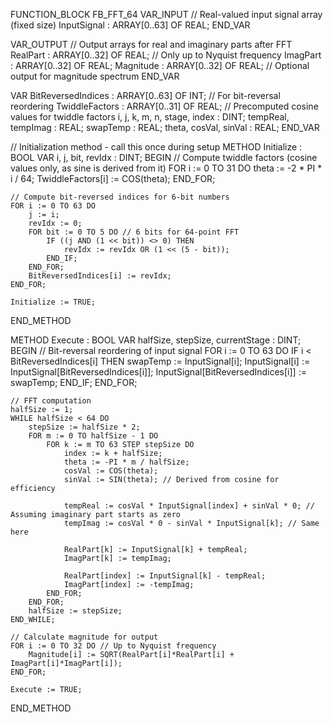 FUNCTION_BLOCK FB_FFT_64
VAR_INPUT
    // Real-valued input signal array (fixed size)
    InputSignal : ARRAY[0..63] OF REAL;
END_VAR

VAR_OUTPUT
    // Output arrays for real and imaginary parts after FFT
    RealPart : ARRAY[0..32] OF REAL; // Only up to Nyquist frequency
    ImagPart : ARRAY[0..32] OF REAL;
    Magnitude : ARRAY[0..32] OF REAL; // Optional output for magnitude spectrum
END_VAR

VAR
    BitReversedIndices : ARRAY[0..63] OF INT; // For bit-reversal reordering
    TwiddleFactors : ARRAY[0..31] OF REAL; // Precomputed cosine values for twiddle factors
    i, j, k, m, n, stage, index : DINT;
    tempReal, tempImag : REAL;
    swapTemp : REAL;
    theta, cosVal, sinVal : REAL;
END_VAR

// Initialization method - call this once during setup
METHOD Initialize : BOOL
VAR
    i, j, bit, revIdx : DINT;
BEGIN
    // Compute twiddle factors (cosine values only, as sine is derived from it)
    FOR i := 0 TO 31 DO
        theta := -2 * PI * i / 64;
        TwiddleFactors[i] := COS(theta);
    END_FOR;

    // Compute bit-reversed indices for 6-bit numbers
    FOR i := 0 TO 63 DO
        j := i;
        revIdx := 0;
        FOR bit := 0 TO 5 DO // 6 bits for 64-point FFT
            IF ((j AND (1 << bit)) <> 0) THEN
                revIdx := revIdx OR (1 << (5 - bit));
            END_IF;
        END_FOR;
        BitReversedIndices[i] := revIdx;
    END_FOR;
    
    Initialize := TRUE;
END_METHOD

METHOD Execute : BOOL
VAR
    halfSize, stepSize, currentStage : DINT;
BEGIN
    // Bit-reversal reordering of input signal
    FOR i := 0 TO 63 DO
        IF i < BitReversedIndices[i] THEN
            swapTemp := InputSignal[i];
            InputSignal[i] := InputSignal[BitReversedIndices[i]];
            InputSignal[BitReversedIndices[i]] := swapTemp;
        END_IF;
    END_FOR;

    // FFT computation
    halfSize := 1;
    WHILE halfSize < 64 DO
        stepSize := halfSize * 2;
        FOR m := 0 TO halfSize - 1 DO
            FOR k := m TO 63 STEP stepSize DO
                index := k + halfSize;
                theta := -PI * m / halfSize;
                cosVal := COS(theta);
                sinVal := SIN(theta); // Derived from cosine for efficiency
                
                tempReal := cosVal * InputSignal[index] + sinVal * 0; // Assuming imaginary part starts as zero
                tempImag := cosVal * 0 - sinVal * InputSignal[k]; // Same here
                
                RealPart[k] := InputSignal[k] + tempReal;
                ImagPart[k] := tempImag;
                
                RealPart[index] := InputSignal[k] - tempReal;
                ImagPart[index] := -tempImag;
            END_FOR;
        END_FOR;
        halfSize := stepSize;
    END_WHILE;

    // Calculate magnitude for output
    FOR i := 0 TO 32 DO // Up to Nyquist frequency
        Magnitude[i] := SQRT(RealPart[i]*RealPart[i] + ImagPart[i]*ImagPart[i]);
    END_FOR;

    Execute := TRUE;
END_METHOD
